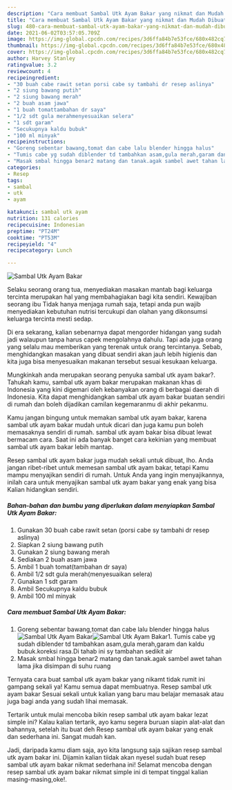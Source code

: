 ```yaml
---
description: "Cara membuat Sambal Utk Ayam Bakar yang nikmat dan Mudah Dibuat"
title: "Cara membuat Sambal Utk Ayam Bakar yang nikmat dan Mudah Dibuat"
slug: 480-cara-membuat-sambal-utk-ayam-bakar-yang-nikmat-dan-mudah-dibuat
date: 2021-06-02T03:57:05.709Z
image: https://img-global.cpcdn.com/recipes/3d6ffa84b7e53fce/680x482cq70/sambal-utk-ayam-bakar-foto-resep-utama.jpg
thumbnail: https://img-global.cpcdn.com/recipes/3d6ffa84b7e53fce/680x482cq70/sambal-utk-ayam-bakar-foto-resep-utama.jpg
cover: https://img-global.cpcdn.com/recipes/3d6ffa84b7e53fce/680x482cq70/sambal-utk-ayam-bakar-foto-resep-utama.jpg
author: Harvey Stanley
ratingvalue: 3.2
reviewcount: 4
recipeingredient:
- "30 buah cabe rawit setan porsi cabe sy tambahi dr resep aslinya"
- "2 siung bawang putih"
- "2 siung bawang merah"
- "2 buah asam jawa"
- "1 buah tomattambahan dr saya"
- "1/2 sdt gula merahmenyesuaikan selera"
- "1 sdt garam"
- "Secukupnya kaldu bubuk"
- "100 ml minyak"
recipeinstructions:
- "Goreng sebentar bawang,tomat dan cabe lalu blender hingga halus"
- "Tumis cabe yg sudah diblender td tambahkan asam,gula merah,garam dan kaldu bubuk.koreksi rasa.Di tahab ini sy tambahan sedikit air"
- "Masak smbal hingga benar2 matang dan tanak.agak sambel awet tahan lama jika disimpan di suhu ruang"
categories:
- Resep
tags:
- sambal
- utk
- ayam

katakunci: sambal utk ayam 
nutrition: 131 calories
recipecuisine: Indonesian
preptime: "PT24M"
cooktime: "PT53M"
recipeyield: "4"
recipecategory: Lunch

---
```



![Sambal Utk Ayam Bakar](https://img-global.cpcdn.com/recipes/3d6ffa84b7e53fce/680x482cq70/sambal-utk-ayam-bakar-foto-resep-utama.jpg)

Selaku seorang orang tua, menyediakan masakan mantab bagi keluarga tercinta merupakan hal yang membahagiakan bagi kita sendiri. Kewajiban seorang ibu Tidak hanya menjaga rumah saja, tetapi anda pun wajib menyediakan kebutuhan nutrisi tercukupi dan olahan yang dikonsumsi keluarga tercinta mesti sedap.

Di era  sekarang, kalian sebenarnya dapat mengorder hidangan yang sudah jadi walaupun tanpa harus capek mengolahnya dahulu. Tapi ada juga orang yang selalu mau memberikan yang terenak untuk orang tercintanya. Sebab, menghidangkan masakan yang dibuat sendiri akan jauh lebih higienis dan kita juga bisa menyesuaikan makanan tersebut sesuai kesukaan keluarga. 



Mungkinkah anda merupakan seorang penyuka sambal utk ayam bakar?. Tahukah kamu, sambal utk ayam bakar merupakan makanan khas di Indonesia yang kini digemari oleh kebanyakan orang di berbagai daerah di Indonesia. Kita dapat menghidangkan sambal utk ayam bakar buatan sendiri di rumah dan boleh dijadikan camilan kegemaranmu di akhir pekanmu.

Kamu jangan bingung untuk memakan sambal utk ayam bakar, karena sambal utk ayam bakar mudah untuk dicari dan juga kamu pun boleh memasaknya sendiri di rumah. sambal utk ayam bakar bisa dibuat lewat bermacam cara. Saat ini ada banyak banget cara kekinian yang membuat sambal utk ayam bakar lebih mantap.

Resep sambal utk ayam bakar juga mudah sekali untuk dibuat, lho. Anda jangan ribet-ribet untuk memesan sambal utk ayam bakar, tetapi Kamu mampu menyajikan sendiri di rumah. Untuk Anda yang ingin menyajikannya, inilah cara untuk menyajikan sambal utk ayam bakar yang enak yang bisa Kalian hidangkan sendiri.

<!--inarticleads1-->

##### Bahan-bahan dan bumbu yang diperlukan dalam menyiapkan Sambal Utk Ayam Bakar:

1. Gunakan 30 buah cabe rawit setan (porsi cabe sy tambahi dr resep aslinya)
1. Siapkan 2 siung bawang putih
1. Gunakan 2 siung bawang merah
1. Sediakan 2 buah asam jawa
1. Ambil 1 buah tomat(tambahan dr saya)
1. Ambil 1/2 sdt gula merah(menyesuaikan selera)
1. Gunakan 1 sdt garam
1. Ambil Secukupnya kaldu bubuk
1. Ambil 100 ml minyak




<!--inarticleads2-->

##### Cara membuat Sambal Utk Ayam Bakar:

1. Goreng sebentar bawang,tomat dan cabe lalu blender hingga halus
<img src="https://img-global.cpcdn.com/steps/b87c958a182cd151/160x128cq70/sambal-utk-ayam-bakar-langkah-memasak-1-foto.jpg" alt="Sambal Utk Ayam Bakar"><img src="https://img-global.cpcdn.com/steps/6e9d26e101132329/160x128cq70/sambal-utk-ayam-bakar-langkah-memasak-1-foto.jpg" alt="Sambal Utk Ayam Bakar">1. Tumis cabe yg sudah diblender td tambahkan asam,gula merah,garam dan kaldu bubuk.koreksi rasa.Di tahab ini sy tambahan sedikit air
1. Masak smbal hingga benar2 matang dan tanak.agak sambel awet tahan lama jika disimpan di suhu ruang




Ternyata cara buat sambal utk ayam bakar yang nikamt tidak rumit ini gampang sekali ya! Kamu semua dapat membuatnya. Resep sambal utk ayam bakar Sesuai sekali untuk kalian yang baru mau belajar memasak atau juga bagi anda yang sudah lihai memasak.

Tertarik untuk mulai mencoba bikin resep sambal utk ayam bakar lezat simple ini? Kalau kalian tertarik, ayo kamu segera buruan siapin alat-alat dan bahannya, setelah itu buat deh Resep sambal utk ayam bakar yang enak dan sederhana ini. Sangat mudah kan. 

Jadi, daripada kamu diam saja, ayo kita langsung saja sajikan resep sambal utk ayam bakar ini. Dijamin kalian tiidak akan nyesel sudah buat resep sambal utk ayam bakar nikmat sederhana ini! Selamat mencoba dengan resep sambal utk ayam bakar nikmat simple ini di tempat tinggal kalian masing-masing,oke!.

